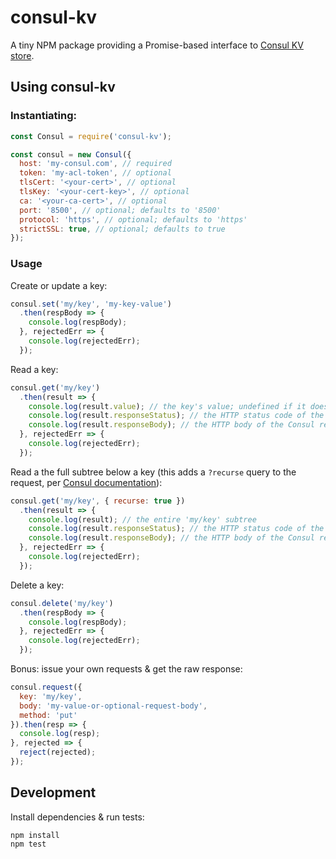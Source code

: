 # consul-kv

A tiny NPM package providing a Promise-based interface to [Consul KV store](https://www.consul.io/api/kv.html).

## Using consul-kv

### Instantiating:

```javascript
const Consul = require('consul-kv');

const consul = new Consul({
  host: 'my-consul.com', // required
  token: 'my-acl-token', // optional
  tlsCert: '<your-cert>', // optional
  tlsKey: '<your-cert-key>', // optional
  ca: '<your-ca-cert>', // optional
  port: '8500', // optional; defaults to '8500'
  protocol: 'https', // optional; defaults to 'https'
  strictSSL: true, // optional; defaults to true
});
```

### Usage

Create or update a key:

```javascript
consul.set('my/key', 'my-key-value')
  .then(respBody => {
    console.log(respBody);
  }, rejectedErr => {
    console.log(rejectedErr);
  });
```

Read a key:

```javascript
consul.get('my/key')
  .then(result => {
    console.log(result.value); // the key's value; undefined if it doesn't exist
    console.log(result.responseStatus); // the HTTP status code of the Consul response
    console.log(result.responseBody); // the HTTP body of the Consul response
  }, rejectedErr => {
    console.log(rejectedErr);
  });
```

Read a the full subtree below a key (this adds a `?recurse` query to the request, per [Consul documentation](https://www.consul.io/api/kv.html)):

```javascript
consul.get('my/key', { recurse: true })
  .then(result => {
    console.log(result); // the entire 'my/key' subtree
    console.log(result.responseStatus); // the HTTP status code of the Consul response
    console.log(result.responseBody); // the HTTP body of the Consul response
  }, rejectedErr => {
    console.log(rejectedErr);
  });
```

Delete a key:

```javascript
consul.delete('my/key')
  .then(respBody => {
    console.log(respBody);
  }, rejectedErr => {
    console.log(rejectedErr);
  });
```

Bonus: issue your own requests & get the raw response:

```javascript
consul.request({
  key: 'my/key',
  body: 'my-value-or-optional-request-body',
  method: 'put'
}).then(resp => {
  console.log(resp);
}, rejected => {
  reject(rejected);
});
```

## Development

Install dependencies & run tests:

```
npm install
npm test
```
